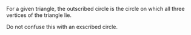 For a given triangle, the outscribed circle is the circle on which all
three vertices of the triangle lie.

Do not confuse this with an exscribed circle.
